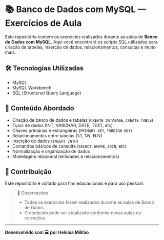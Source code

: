 # 📚 Banco de Dados com MySQL — Exercícios de Aula

Este repositório contém os exercícios realizados durante as aulas de **Banco de Dados com MySQL**. Aqui você encontrará os scripts SQL utilizados para criação de tabelas, inserção de dados, relacionamentos, consultas e muito mais.

## 🛠️ Tecnologias Utilizadas

- MySQL
- MySQL Workbench
- SQL (Structured Query Language)

## 🧠 Conteúdo Abordado

- Criação de banco de dados e tabelas (`CREATE DATABASE`, `CREATE TABLE`)
- Tipos de dados (INT, VARCHAR, DATE, TEXT, etc)
- Chaves primárias e estrangeiras (`PRIMARY KEY`, `FOREIGN KEY`)
- Relacionamentos entre tabelas (1:1, 1:N, N:N)
- Inserção de dados (`INSERT INTO`)
- Comandos básicos de consulta (`SELECT`, `WHERE`, `JOIN`, etc)
- Normalização e organização de dados
- Modelagem relacional (entidades e relacionamentos)


## 🤝 Contribuição

Este repositório é voltado para fins educacionais e para uso pessoal. 
<br>

> 📌 Observações

> - Todos os exercícios foram realizados durante as aulas de Banco de Dados.
> - O conteúdo pode ser atualizado conforme novas aulas ou correções.

---

**Desenvolvido com 💻 por Heloisa Militão**

